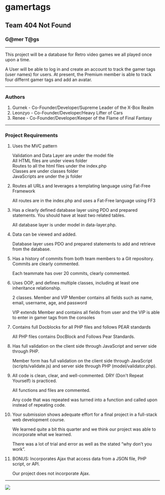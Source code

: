 # gamertags
<h2>Team 404 Not Found</h2>
<h3>G@mer T@gs</h3>
<hr>
<p>This project will be a database for Retro video games we all played once upon a time.</p>
<p>A User will be able to log in and create an account to track the gamer tags (user names)
for users.  At present, the Premium member is able to track four differnt gamer tags and add an avatar.</p>
<hr>
<h3>Authors</h3>
<ol>
    <li>Gurnek - Co-Founder/Developer/Supreme Leader of the X-Box Realm</li>
    <li>Leonzyo - Co-Founder/Developer/Heavy Lifter of Cars</li>
    <li>Renee - Co-Founder/Developer/Keeper of the Flame of Final Fantasy</li>
</ol>
<hr>
<h3>Project Requirements</h3>
    <ol>
    <li> Uses the MVC pattern</li>
        <dl>
        <dt>Validation and Data Layer are under the model file</dt>
        <dt>All HTML files are under views folder</dt>
        <dt>Routes to all the html files under the index.php</dt>
        <dt>Classes are under classes folder</dt>
        <dt>JavaScripts are under the js folder</dt>
        </dl>
    <li> Routes all URLs and leverages a templating language using Fat-Free Framework</li>
        <dl>
        <dt>All routes are in the index.php and uses a Fat-Free language using FF3</dt>
        </dl>
    <li>Has a clearly defined database layer using PDO and prepared statements. You should have at least two related tables.</li>
        <dl>All database layer is under model in data-layer.php.</dl>
    <li>Data can be viewed and added.</li>
        <dl>Database layer uses PDO and prepared statements to add and retrieve from the database.</dl>
    <li>Has a history of commits from both team members to a Git repository. Commits are clearly commented.</li>
        <dl>Each teammate has over 20 commits, clearly commented.</dl>
    <li>Uses OOP, and defines multiple classes, including at least one inheritance relationship.</li>
        <dl>2 classes. Member and VIP Member contains all fields such as name, email, username, age, and password</dl>
        <dl>VIP extends Member and contains all fields from user and the VIP is able to enter in gamer tags from the consoles</dl>
    <li>Contains full Docblocks for all PHP files and follows PEAR standards</li>
        <dl>All PHP files contains DocBlock and Follows Pear Standards.</dl>
    <li>Has full validation on the client side through JavaScript and server side through PHP.</li>
        <dl>Member form has full validation on the client side through JavaScript (scripts/validate.js) and server side through PHP (model/validator.php).</dl>
    <li>All code is clean, clear, and well-commented. DRY (Don't Repeat Yourself) is practiced.</li>
        <dl>All functions and files are commented.</dl>
        <dl> Any code that was repeated was turned into a function and called upon instead of repeating code.</dl>
    <li>Your submission shows adequate effort for a final project in a full-stack web development course.</li>
        <dl>We learned quite a bit this quarter and we think our project was able to incorporate what we learned.</dl>
        <dl>There was a lot of trial and error as well as the stated “why don’t you work”.</dl>
    <li>BONUS: Incorporates Ajax that access data from a JSON file, PHP script, or API.</li>
        <dl>Our project does not incorporate Ajax.</dl>
</ol>
<hr>
<img src="images/UML.png">
  
